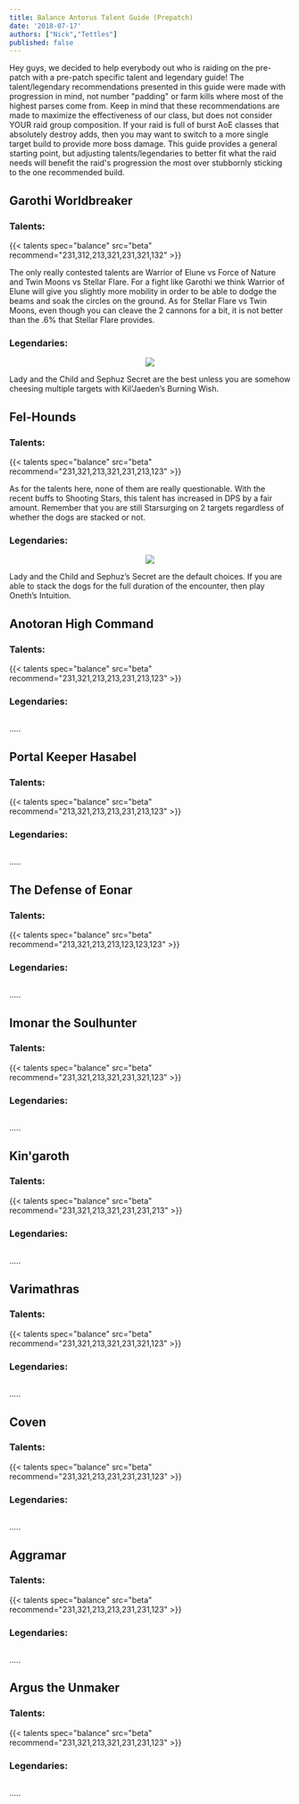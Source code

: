 ```yaml
---
title: Balance Antorus Talent Guide (Prepatch)
date: '2018-07-17'
authors: ["Nick","Tettles"]
published: false
---
```


Hey guys, we decided to help everybody out who is raiding on the pre-patch with a pre-patch specific talent and legendary guide! The talent/legendary recommendations presented in this guide were made with progression in mind, not number "padding" or farm kills where most of the highest parses come from.  Keep in mind that these recommendations are made to maximize the effectiveness of our class, but does not consider YOUR raid group composition.  If your raid is full of burst AoE classes that absolutely destroy adds, then you may want to switch to a more single target build to provide more boss damage.  This guide provides a general starting point, but adjusting talents/legendaries to better fit what the raid needs will benefit the raid's progression the most over stubbornly sticking to the one recommended build.


## Garothi Worldbreaker

### Talents:

{{< talents spec="balance" src="beta" recommend="231,312,213,321,231,321,132" >}}

The only really contested talents are Warrior of Elune vs Force of Nature and Twin Moons vs Stellar Flare. For a fight like Garothi we think Warrior of Elune will give you slightly more mobility in order to be able to dodge the beams and soak the circles on the ground. As for Stellar Flare vs Twin Moons, even though you can cleave the 2 cannons for a bit, it is not better than the .6% that Stellar Flare provides.

### Legendaries:

<center>
        <img src="https://puu.sh/AYbMc/26e101759c.png" ></img>
</center>

Lady and the Child and Sephuz Secret are the best unless you are somehow cheesing multiple targets with Kil’Jaeden’s Burning Wish.


## Fel-Hounds

### Talents:

{{< talents spec="balance" src="beta" recommend="231,321,213,321,231,213,123" >}}

As for the talents here, none of them are really questionable. With the recent buffs to Shooting Stars, this talent has increased in DPS by a fair amount. Remember that you are still Starsurging on 2 targets regardless of whether the dogs are stacked or not.

### Legendaries:

<center>
        <img src="https://puu.sh/AYbTo/11ceb4541d.png" ></img>
</center>

Lady and the Child and Sephuz’s Secret are the default choices. If you are able to stack the dogs for the full duration of the encounter, then play Oneth’s Intuition.

## Anotoran High Command

### Talents:

{{< talents spec="balance" src="beta" recommend="231,321,213,213,231,213,123" >}}

### Legendaries:

<center>
        <img src="" ></img>
</center>

.....

## Portal Keeper Hasabel

### Talents:

{{< talents spec="balance" src="beta" recommend="213,321,213,213,231,213,123" >}}

### Legendaries:

<center>
        <img src="" ></img>
</center>

.....

## The Defense of Eonar

### Talents:

{{< talents spec="balance" src="beta" recommend="213,321,213,213,123,123,123" >}}

### Legendaries:

<center>
        <img src="" ></img>
</center>

.....

## Imonar the Soulhunter

### Talents:

{{< talents spec="balance" src="beta" recommend="231,321,213,321,231,321,123" >}}

### Legendaries:

<center>
        <img src="" ></img>
</center>

.....

## Kin'garoth

### Talents:

{{< talents spec="balance" src="beta" recommend="231,321,213,321,231,231,213" >}}

### Legendaries:

<center>
        <img src="" ></img>
</center>

.....

## Varimathras

### Talents:

{{< talents spec="balance" src="beta" recommend="231,321,213,321,231,321,123" >}}

### Legendaries:

<center>
        <img src="" ></img>
</center>

.....

## Coven

### Talents:

{{< talents spec="balance" src="beta" recommend="231,321,213,231,231,231,123" >}}

### Legendaries:

<center>
        <img src="" ></img>
</center>

.....

## Aggramar

### Talents:

{{< talents spec="balance" src="beta" recommend="231,321,213,213,231,231,123" >}}

### Legendaries:

<center>
        <img src="" ></img>
</center>

.....

## Argus the Unmaker

### Talents:

{{< talents spec="balance" src="beta" recommend="231,321,213,321,231,231,123" >}}

### Legendaries:

<center>
        <img src="" ></img>
</center>

.....
